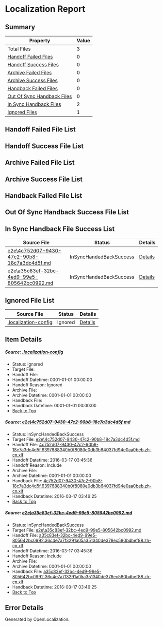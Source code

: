 # <a name='report-top'></a> Localization Report

## Summary
 Property | Value 
 -------- | ----- 
 Total Files | 3
[ Handoff Failed Files ](#handoff-failed-list)| 0
[ Handoff Success Files ](#handoff-success-list)| 0
[ Archive Failed Files ](#archive-failed-list)| 0
[ Archive Success Files ](#archive-success-list)| 0
[ Handback Failed Files ](#handback-failed-list)| 0
[ Out Of Sync Handback Files ](#outofsync-handback-success-list)| 0
[ In Sync Handback Files ](#insync-handback-success-list)| 2
[ Ignored Files ](#ignored-list)| 1

## <a name='handoff-failed-list'></a> Handoff Failed File List

## <a name='handoff-success-list'></a> Handoff Success File List

## <a name='archive-failed-list'></a> Archive Failed File List

## <a name='archive-success-list'></a> Archive Success File List

## <a name='handback-failed-list'></a> Handback Failed File List

## <a name='outofsync-handback-success-list'></a> Out Of Sync Handback Success File List

## <a name='insync-handback-success-list'></a> In Sync Handback File Success List
 Source File | Status | Details 
 ----------- | ------ | ------- 
 [e2e\4c752d07-9430-47c2-90b8-18c7a3dc4d5f.md](https://github.com/OpenLocalizationTest/oltest/blob/cc6e389a00892ae778a66ba54c066057f796ea10/e2e/4c752d07-9430-47c2-90b8-18c7a3dc4d5f.md) | InSyncHandedBackSuccess | [Details](#9dc6d896626448926a82b853ecfd545d326679471)
 [e2e\a35c83ef-32bc-4ed9-99e5-805642bc0992.md](https://github.com/OpenLocalizationTest/oltest/blob/cc6e389a00892ae778a66ba54c066057f796ea10/e2e/a35c83ef-32bc-4ed9-99e5-805642bc0992.md) | InSyncHandedBackSuccess | [Details](#6d604ad8c15bcc864b92107f360a0944b1bd0ee72)

## <a name='ignored-list'></a> Ignored File List
 Source File | Status | Details 
 ----------- | ------ | ------- 
 [.localization-config](https://github.com/OpenLocalizationTest/oltest/blob/cc6e389a00892ae778a66ba54c066057f796ea10/.localization-config) | Ignored | [Details](#66aca4b1c2f43b14ec41e0e427345df94af1d5e10)

## Item Details
##### <a name='66aca4b1c2f43b14ec41e0e427345df94af1d5e10'></a> Source: [.localization-config](https://github.com/OpenLocalizationTest/oltest/blob/cc6e389a00892ae778a66ba54c066057f796ea10/.localization-config)
* Status: Ignored
* Target File: 
* Handoff File: 
* Handoff Datetime: 0001-01-01 00:00:00
* Handoff Reason: Ignored
* Archive File: 
* Archive Datetime: 0001-01-01 00:00:00
* Handback File: 
* Handback Datetime: 0001-01-01 00:00:00
* [Back to Top](#report-top)

##### <a name='9dc6d896626448926a82b853ecfd545d326679471'></a> Source: [e2e\4c752d07-9430-47c2-90b8-18c7a3dc4d5f.md](https://github.com/OpenLocalizationTest/oltest/blob/cc6e389a00892ae778a66ba54c066057f796ea10/e2e/4c752d07-9430-47c2-90b8-18c7a3dc4d5f.md)
* Status: InSyncHandedBackSuccess
* Target File: [e2e\4c752d07-9430-47c2-90b8-18c7a3dc4d5f.md](https://github.com/OpenLocalizationTestOrg/oltest.zh-cn/blob/46eae1539aceb462f9dc3f8d558506ddc4f3b71f/e2e/4c752d07-9430-47c2-90b8-18c7a3dc4d5f.md)
* Handoff File: [4c752d07-9430-47c2-90b8-18c7a3dc4d5f.6397688340b0f8080e0db3b64037fd94e0aa0beb.zh-cn.xlf](https://github.com/OpenLocalizationTestOrg/olhandoff/blob/95d7b746a362e89a9a91da9a17fc9b55e4b6586c/ol-handoff/OpenLocalizationTestOrg/oltest.zh-cn/xinjiang/ht/4c752d07-9430-47c2-90b8-18c7a3dc4d5f.6397688340b0f8080e0db3b64037fd94e0aa0beb.zh-cn.xlf)
* Handoff Datetime: 2016-03-17 03:45:36
* Handoff Reason: Include
* Archive File: 
* Archive Datetime: 0001-01-01 00:00:00
* Handback File: [4c752d07-9430-47c2-90b8-18c7a3dc4d5f.6397688340b0f8080e0db3b64037fd94e0aa0beb.zh-cn.xlf](https://github.com/OpenLocalizationTestOrg/olhandback/blob/5905dbad2ed5cb1459e44b3bdb7a9e232e2498ba/ol-handback/OpenLocalizationTestOrg/oltest.zh-cn/xinjiang/ht/4c752d07-9430-47c2-90b8-18c7a3dc4d5f.6397688340b0f8080e0db3b64037fd94e0aa0beb.zh-cn.xlf)
* Handback Datetime: 2016-03-17 03:46:25
* [Back to Top](#report-top)

##### <a name='6d604ad8c15bcc864b92107f360a0944b1bd0ee72'></a> Source: [e2e\a35c83ef-32bc-4ed9-99e5-805642bc0992.md](https://github.com/OpenLocalizationTest/oltest/blob/cc6e389a00892ae778a66ba54c066057f796ea10/e2e/a35c83ef-32bc-4ed9-99e5-805642bc0992.md)
* Status: InSyncHandedBackSuccess
* Target File: [e2e\a35c83ef-32bc-4ed9-99e5-805642bc0992.md](https://github.com/OpenLocalizationTestOrg/oltest.zh-cn/blob/46eae1539aceb462f9dc3f8d558506ddc4f3b71f/e2e/a35c83ef-32bc-4ed9-99e5-805642bc0992.md)
* Handoff File: [a35c83ef-32bc-4ed9-99e5-805642bc0992.36c4e7a7f3291a05a351340de378ec580bdbef88.zh-cn.xlf](https://github.com/OpenLocalizationTestOrg/olhandoff/blob/95d7b746a362e89a9a91da9a17fc9b55e4b6586c/ol-handoff/OpenLocalizationTestOrg/oltest.zh-cn/xinjiang/ht/a35c83ef-32bc-4ed9-99e5-805642bc0992.36c4e7a7f3291a05a351340de378ec580bdbef88.zh-cn.xlf)
* Handoff Datetime: 2016-03-17 03:45:36
* Handoff Reason: Include
* Archive File: 
* Archive Datetime: 0001-01-01 00:00:00
* Handback File: [a35c83ef-32bc-4ed9-99e5-805642bc0992.36c4e7a7f3291a05a351340de378ec580bdbef88.zh-cn.xlf](https://github.com/OpenLocalizationTestOrg/olhandback/blob/5905dbad2ed5cb1459e44b3bdb7a9e232e2498ba/ol-handback/OpenLocalizationTestOrg/oltest.zh-cn/xinjiang/ht/a35c83ef-32bc-4ed9-99e5-805642bc0992.36c4e7a7f3291a05a351340de378ec580bdbef88.zh-cn.xlf)
* Handback Datetime: 2016-03-17 03:46:25
* [Back to Top](#report-top)


## Error Details

Generated by OpenLocalization.
